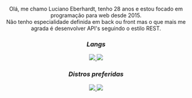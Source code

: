 <p align="center" width="10px">
    Olá, me chamo Luciano Eberhardt, tenho 28 anos e estou focado em programação para web desde 2015. <br>
    Não tenho especialidade definida em back ou front mas o que mais me agrada é desenvolver API's seguindo o estilo REST.
</p>

<h3 align="center"> 
  <i>Langs</i>
</h3>

<div align="center">
  <a href="https://github.com/eberlu">
    <img src="https://img.shields.io/badge/JavaScript-323330?style=for-the-badge&logo=javascript&logoColor=F7DF1E">
  </a>
  <a href="https://github.com/eberlu">
    <img src="https://img.shields.io/badge/PHP-777BB4?style=for-the-badge&logo=php&logoColor=white">
  </a>
</div>

<h3 align="center"> 
  <i>Distros preferidas</i>
</h3>

<div align="center">
  <a href="https://github.com/eberlu">
    <img src="https://img.shields.io/badge/Linux_Mint-87CF3E?style=for-the-badge&logo=linux-mint&logoColor=white">
  </a>
  <a href="https://github.com/eberlu">
    <img src="https://img.shields.io/badge/Fedora-294172?style=for-the-badge&logo=fedora&logoColor=white">
  </a>
</div>
